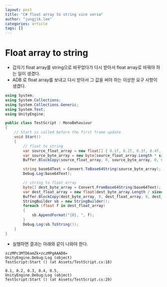 ```yaml
---
layout: post
title: "C# float array to string vice versa"
author: "jungjik.lee"
categories: article
tags: []
---
```


# Float array to string
- 갑자기 float array를 string으로 바꾸었다가 다시 받아서 float array로 바꿔야 하는 일이 생겼다.
- ADB 로 float array를 보내고 다시 받아서 그 값을 써야 하는 이상한 요구 사항이 생겼다.

~~~C#
using System;
using System.Collections;
using System.Collections.Generic;
using System.Text;
using UnityEngine;

public class TestScript : MonoBehaviour
{
    // Start is called before the first frame update
    void Start()
    {
        // float to string
        var source_float_array = new float[] { 0.1f, 0.2f, 0.3f, 0.4f, 0.5f };
        var source_byte_array = new byte[source_float_array.Length * sizeof(float)];
        Buffer.BlockCopy(source_float_array, 0, source_byte_array, 0, source_byte_array.Length);

        string base64Text = Convert.ToBase64String(source_byte_array);
        Debug.Log(base64Text);

        // string to float array
        byte[] dest_byte_array = Convert.FromBase64String(base64Text);
        var dest_float_array = new float[dest_byte_array.Length / sizeof(float)];
        Buffer.BlockCopy(dest_byte_array, 0, dest_float_array, 0, dest_byte_array.Length);
        StringBuilder sb = new StringBuilder();
        foreach (float f in dest_float_array)
        {
            sb.AppendFormat("{0}, ", f);
        }
        Debug.Log(sb.ToString());
    }
}
~~~

- 실행하면 결과는 아래와 같이 나와야 한다.
<pre><code>zczMPc3MTD6amZk+zczMPgAAAD8=
UnityEngine.Debug:Log (object)
TestScript:Start () (at Assets/TestScript.cs:18)

0.1, 0.2, 0.3, 0.4, 0.5, 
UnityEngine.Debug:Log (object)
TestScript:Start () (at Assets/TestScript.cs:29)
</code></pre>
